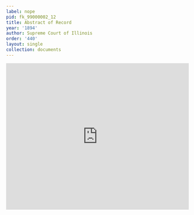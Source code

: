 ```yaml
---
label: nope
pid: fk_99000002_12
title: Abstract of Record
year: '1894'
author: Supreme Court of Illinois
order: '440'
layout: single
collection: documents
---
```

<iframe src="https://northwestern.app.box.com/embed/s/9a07764ehaqzaxyh1f6sojmvymnb5rzu?sortColumn=date&view=list" width="500" height="400" frameborder="0" allowfullscreen webkitallowfullscreen msallowfullscreen></iframe>
